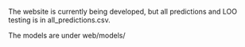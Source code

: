 The website is currently being developed, but all predictions and LOO testing is in all_predictions.csv.

The models are under web/models/
